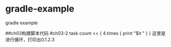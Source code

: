 # gradle-example
gradle example
	
##ch03构建脚本代码
	#ch03-2
	task count << {
	    4.times { print "$it " }
	}
	这里是进行循环，打印出0.1.2.3